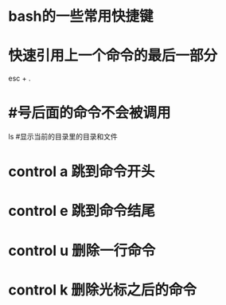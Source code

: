 # bash的一些常用快捷键
# 快速引用上一个命令的最后一部分
esc + . 

# #号后面的命令不会被调用
ls #显示当前的目录里的目录和文件

# control a 跳到命令开头
# control e 跳到命令结尾
# control u 删除一行命令
# control k 删除光标之后的命令
